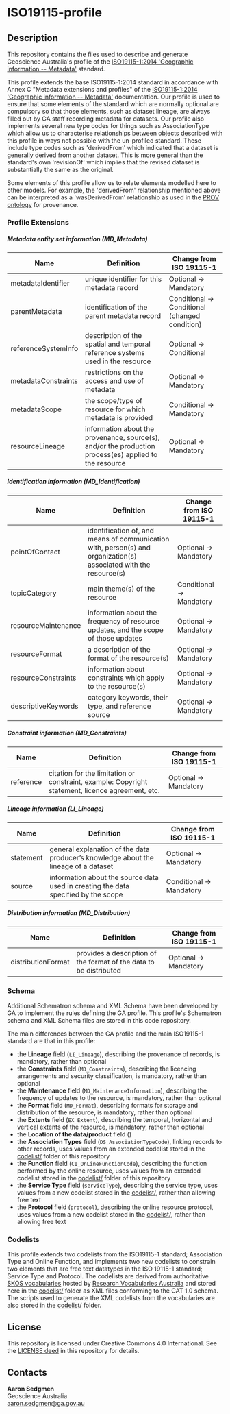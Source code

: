 # ISO19115-profile


## Description
This repository contains the files used to describe and generate Geoscience Australia's profile of the [ISO19115-1:2014 'Geographic information -- Metadata'](https://www.iso.org/standard/53798.html) standard.

This profile extends the base ISO19115-1:2014 standard in accordance with Annex C "Metadata extensions and profiles" of the [ISO19115-1:2014 'Geographic information -- Metadata'](https://www.iso.org/standard/53798.html) documentation.  Our profile is used to ensure that some elements of the standard which are normally optional are compulsory so that those elements, such as dataset lineage, are always filled out by GA staff recording metadata for datasets. Our profile also implements several new type codes for things such as AssociationType which allow us to characterise relationships between objects described with this profile in ways not possible with the un-profiled standard. These include type codes such as 'derivedFrom' which indicated that a dataset is generally derived from another dataset. This is more general than the standard's own 'revisionOf' which implies that the revised dataset is substantially the same as the original.

Some elements of this profile allow us to relate elements modelled here to other models. For example, the 'derivedFrom' relationship mentioned above can be interpreted as a 'wasDerivedFrom' relationship as used in the [PROV ontology](https://www.w3.org/TR/prov-o/) for provenance.

### Profile Extensions
##### Metadata entity set information (MD_Metadata)

| Name | Definition | Change from ISO 19115-1 |
| --- | --- | --- |
| metadataIdentifier | unique identifier for this metadata record | Optional -> Mandatory |
| parentMetadata | identification of the parent metadata record |  Conditional -> Conditional (changed condition) |
| referenceSystemInfo | description of the spatial and temporal reference systems used in the resource | Optional -> Conditional |
| metadataConstraints | restrictions on the access and use of metadata | Optional -> Mandatory |
| metadataScope | the scope/type of resource for which metadata is provided  | Conditional -> Mandatory |
| resourceLineage | information about the provenance, source(s), and/or the production process(es) applied to the resource | Optional -> Mandatory |

##### Identification information (MD_Identification)
| Name | Definition | Change from ISO 19115-1 |
| --- | --- | --- |
| pointOfContact | identification of, and means of communication with, person(s) and organization(s) associated with the resource(s) | Optional -> Mandatory |
| topicCategory | main theme(s) of the resource | Conditional -> Mandatory |
| resourceMaintenance | information about the frequency of resource updates, and the scope of those updates | Optional -> Mandatory |
| resourceFormat | a description of the format of the resource(s) | Optional -> Mandatory |
| resourceConstraints | information about constraints which apply to the resource(s) | Optional -> Mandatory |
| descriptiveKeywords | category keywords, their type, and reference source | Optional -> Mandatory |

##### Constraint information (MD_Constraints)
| Name | Definition | Change from ISO 19115-1 |
| --- | --- | --- |
| reference | citation for the limitation or constraint, example: Copyright statement, licence agreement, etc. | Optional -> Mandatory |

##### Lineage information (LI_Lineage)
| Name | Definition | Change from ISO 19115-1 |
| --- | --- | --- |
| statement | general explanation of the data producer’s knowledge about the lineage of a dataset | Optional -> Mandatory |
| source | information about the source data used in creating the data specified by the scope | Conditional -> Mandatory |

##### Distribution information (MD_Distribution)
| Name | Definition | Change from ISO 19115-1 |
| --- | --- | --- |
| distributionFormat | provides a description of the format of the data to be distributed | Optional -> Mandatory |


### Schema

Additional Schematron schema and XML Schema have been developed by GA to implement the rules defining the GA profile.  This profile's Schematron schema and XML Schema files are stored in this code repository.

The main differences between the GA profile and the main ISO19115-1 standard are that in this profile:

* the **Lineage** field (`LI_Lineage`), describing the provenance of records, is mandatory, rather than optional
* the **Constraints** field (`MD_Constraints`), describing the licencing arrangements and security classification, is mandatory, rather than optional
* the **Maintenance** field (`MD_MaintenanceInformation`), describing the frequency of updates to the resource, is mandatory, rather than optional
* the **Format** field (`MD_Format`), describing formats for storage and distribution of the resource, is mandatory, rather than optional 
* the **Extents** field (`EX_Extent`), describing the temporal, horizontal and vertical extents of the resource, is mandatory, rather than optional
* the **Location of the data/product** field ()
* the **Association Types** field (`DS_AssociationTypeCode`), linking records to other records, uses values from an extended codelist stored in the [codelist/](codelist/) folder of this repository
* the **Function** field (`CI_OnLineFunctionCode`), describing the function performed by the online resource, uses values from an extended codelist stored in the [codelist/](codelist/) folder of this repository
* the **Service Type** field (`serviceType`), describing the service type, uses values from a new codelist stored in the [codelist/](codelist/), rather than allowing free text
* the **Protocol** field (`protocol`), describing the online resource protocol, uses values from a new codelist stored in the [codelist/](codelist/), rather than allowing free text


### Codelists

This profile extends two codelists from the ISO19115-1 standard; Association Type and Online Function, and implements two new codelists to constrain two elements that are free text datatypes in the ISO 19115-1 standard; Service Type and Protocol. The codelists are derived from authoritative [SKOS vocabularies](https://www.w3.org/2004/02/skos/) hosted by [Research Vocabularies Australia](https://vocabs.ands.org.au/) and stored here in the [codelist/](codelist/) folder as XML files conforming to the CAT 1.0 schema. The scripts used to generate the XML codelists from the vocabularies are also stored in the [codelist/](codelist/) folder.


## License
This repository is licensed under Creative Commons 4.0 International. See the [LICENSE deed](LICENSE) in this repository for details.


## Contacts
**Aaron Sedgmen**  
Geoscience Australia  
<aaron.sedgmen@ga.gov.au>
